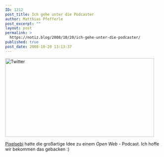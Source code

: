 ```yaml
---
ID: 1212
post_title: Ich gehe unter die Podcaster
author: Matthias Pfefferle
post_excerpt: ""
layout: post
permalink: >
  https://notiz.blog/2008/10/20/ich-gehe-unter-die-podcaster/
published: true
post_date: 2008-10-20 13:13:37
---
```

<img src="https://notiz.blog/wp-content/uploads/2008/10/twitter-sebastian-kupers-pfefferle-mrtopf-and-i.jpg" alt="Twitter" width="480" height="253" class="aligncenter" />

<a href="http://twitter.com/pixelsebi/statuses/962118448">Pixelsebi</a> hatte die großartige Idee zu einem <em>Open Web</em> - Podcast. Ich hoffe wir bekommen das gebacken :)